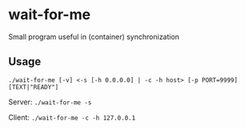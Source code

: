 # wait-for-me
Small program useful in (container) synchronization

Usage
--------------------------
```./wait-for-me [-v] <-s [-h 0.0.0.0] | -c -h host> [-p PORT=9999] [TEXT|"READY"]```

Server:
```./wait-for-me -s```

Client:
```./wait-for-me -c -h 127.0.0.1```

